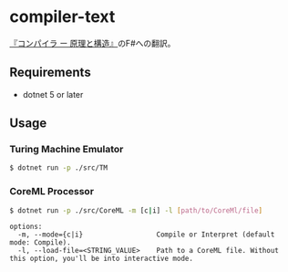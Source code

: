 # compiler-text

[『コンパイラ ー 原理と構造』](https://www.kyoritsu-pub.co.jp/bookdetail/9784320124783)のF#への翻訳。

## Requirements

- dotnet 5 or later

## Usage

### Turing Machine Emulator

```bash
$ dotnet run -p ./src/TM
```

### CoreML Processor

```bash
$ dotnet run -p ./src/CoreML -m [c|i] -l [path/to/CoreMl/file]
```

```
options:
  -m, --mode={c|i}                  Compile or Interpret (default mode: Compile).
  -l, --load-file=<STRING_VALUE>    Path to a CoreML file. Without this option, you'll be into interactive mode.
```
